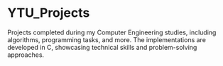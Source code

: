 # **YTU_Projects**
Projects completed during my Computer Engineering studies, including algorithms, programming tasks, and more. The implementations are developed in C, showcasing technical skills and problem-solving approaches.
